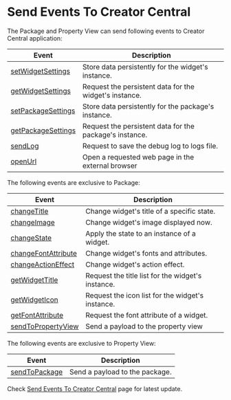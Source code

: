 # Send Events To Creator Central 

The Package and Property View can send following events to Creator Central application:

| Event                                                                                                                                          | Description                                               |
|------------------------------------------------------------------------------------------------------------------------------------------------|-----------------------------------------------------------|
| [setWidgetSettings](https://github.com/AVerMedia-Technologies-Inc/CreatorCentralSDK/wiki/Send-Events-To-Creator-Central#set-widget-settings)   | Store data persistently for the widget's instance.        |
| [getWidgetSettings](https://github.com/AVerMedia-Technologies-Inc/CreatorCentralSDK/wiki/Send-Events-To-Creator-Central#get-widget-settings)   | Request the persistent data for the widget's instance.    |
| [setPackageSettings](https://github.com/AVerMedia-Technologies-Inc/CreatorCentralSDK/wiki/Send-Events-To-Creator-Central#set-package-settings) | Store data persistently for the package's instance.       |
| [getPackageSettings](https://github.com/AVerMedia-Technologies-Inc/CreatorCentralSDK/wiki/Send-Events-To-Creator-Central#get-package-settings) | Request the persistent data for the package's instance.   |
| [sendLog](https://github.com/AVerMedia-Technologies-Inc/CreatorCentralSDK/wiki/Send-Events-To-Creator-Central#send-log)                        | Request to save the debug log to logs file.               |
| [openUrl](https://github.com/AVerMedia-Technologies-Inc/CreatorCentralSDK/wiki/Send-Events-To-Creator-Central#open-url)                        | Open a requested web page in the external browser         |

The following events are exclusive to Package:

| Event                                                                                                                                                 | Description                                               |
|-------------------------------------------------------------------------------------------------------------------------------------------------------|-----------------------------------------------------------|
| [changeTitle](https://github.com/AVerMedia-Technologies-Inc/CreatorCentralSDK/wiki/Send-Events-To-Creator-Central#change-widget-title)                | Change widget's title of a specific state.                |
| [changeImage](https://github.com/AVerMedia-Technologies-Inc/CreatorCentralSDK/wiki/Send-Events-To-Creator-Central#change-widget-image)                | Change widget's image displayed now.                      |
| [changeState](https://github.com/AVerMedia-Technologies-Inc/CreatorCentralSDK/wiki/Send-Events-To-Creator-Central#change-widget-state)                | Apply the state to an instance of a widget.               |
| [changeFontAttribute](https://github.com/AVerMedia-Technologies-Inc/CreatorCentralSDK/wiki/Send-Events-To-Creator-Central#change-widget-title-style)  | Change widget's fonts and attributes.                     |
| [changeActionEffect](https://github.com/AVerMedia-Technologies-Inc/CreatorCentralSDK/wiki/Send-Events-To-Creator-Central#change-widget-action-effect) | Change widget's action effect.                            |
| [getWidgetTitle](https://github.com/AVerMedia-Technologies-Inc/CreatorCentralSDK/wiki/Send-Events-To-Creator-Central#get-widget-title)                | Request the title list for the widget's instance.         |
| [getWidgetIcon](https://github.com/AVerMedia-Technologies-Inc/CreatorCentralSDK/wiki/Send-Events-To-Creator-Central#get-widget-icon)                  | Request the icon list for the widget's instance.          |
| [getFontAttribute](https://github.com/AVerMedia-Technologies-Inc/CreatorCentralSDK/wiki/Send-Events-To-Creator-Central#get-widget-title-style)        | Request the font attribute of a widget.                   |
| [sendToPropertyView](https://github.com/AVerMedia-Technologies-Inc/CreatorCentralSDK/wiki/Send-Events-To-Creator-Central#send-to-property-view)       | Send a payload to the property view                       |

The following events are exclusive to Property View:

| Event                                                                                                                                | Description                    |
|--------------------------------------------------------------------------------------------------------------------------------------|--------------------------------|
| [sendToPackage](https://github.com/AVerMedia-Technologies-Inc/CreatorCentralSDK/wiki/Send-Events-To-Creator-Central#send-to-package) | Send a payload to the package. |

Check [Send Events To Creator Central](https://github.com/AVerMedia-Technologies-Inc/CreatorCentralSDK/wiki/Send-Events-To-Creator-Central) page for latest update.
